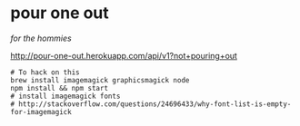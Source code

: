 pour one out
=======
*for the hommies*

http://pour-one-out.herokuapp.com/api/v1?not+pouring+out


```
# To hack on this
brew install imagemagick graphicsmagick node
npm install && npm start
# install imagemagick fonts
# http://stackoverflow.com/questions/24696433/why-font-list-is-empty-for-imagemagick
```
